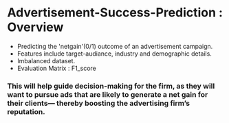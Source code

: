 # Advertisement-Success-Prediction : Overview
* Predicting the 'netgain'(0/1) outcome of an advertisement campaign.
* Features include target-audiance, industry and demographic  details.
* Imbalanced dataset.
* Evaluation Matrix : F1_score 


### This will help guide decision-making for the firm, as they will want to pursue ads that are likely to generate a net gain for their clients— thereby boosting the advertising firm’s reputation.
